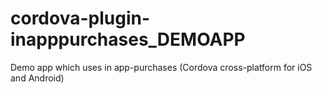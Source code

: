 # cordova-plugin-inapppurchases_DEMOAPP
Demo app which uses in app-purchases (Cordova cross-platform for iOS and Android)

